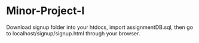 # Minor-Project-I
Download signup folder into your htdocs, import assignmentDB.sql, then go to localhost/signup/signup.html through your browser.
